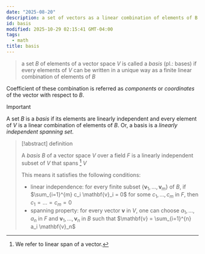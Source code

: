 ```yaml
---
date: "2025-08-20"
description: a set of vectors as a linear combination of elements of B.
id: basis
modified: 2025-10-29 02:15:41 GMT-04:00
tags:
  - math
title: basis
---
```


> a set $B$ of elements of a vector space $V$ is called a _basis_ (pl.: bases) if every elements of $V$ can be written in a unique way as a finite linear combination of elements of $B$

Coefficient of these combination is referred as _components_ or _coordinates_ of the vector with respect to $B$.

> [!important]
>
> A set $B$ is a _basis_ if its elements are linearly independent and every element of $V$ is a linear combination of elements of $B$. Or, a basis is a _linearly independent spanning set_.

> [!abstract] definition
>
> A _basis_ $B$ of a vector space $V$ over a field $F$ is a linearly independent subset of $V$ that spans [^terminology] $V$
>
> This means it satisfies the following conditions:
>
> - linear independence:
>   for every finite subset $\{\mathbf{v}_{1},\ldots,\mathbf{v}_{m}\}$ of $B$, if $\sum_{i=1}^{m} c_i \mathbf{v}_i = 0$ for some $c_{1},\ldots,c_{m}$ in $F$, then $c_{1}=\ldots =c_m=0$
> - spanning property:
>   for every vector $\mathbf{v}$ in $V$, one can choose $a_{1},\ldots,a_n$ in $F$ and $\mathbf{v}_1,\ldots,\mathbf{v}_n$ in $B$ such that $\mathbf{v} = \sum_{i=1}^{n} a_i \mathbf{v}_n$

[^terminology]: We refer to linear span of a vector.
